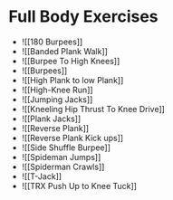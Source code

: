 # Full Body Exercises

- ![[180 Burpees]]
- ![[Banded Plank Walk]]
- ![[Burpee To High Knees]]
- ![[Burpees]]
- ![[High Plank to low Plank]]
- ![[High-Knee Run]]
- ![[Jumping Jacks]]
- ![[Kneeling Hip Thrust To Knee Drive]]
- ![[Plank Jacks]]
- ![[Reverse Plank]]
- ![[Reverse Plank Kick ups]]
- ![[Side Shuffle Burpee]]
- ![[Spideman Jumps]]
- ![[Spiderman Crawls]]
- ![[T-Jack]]
- ![[TRX Push Up to Knee Tuck]]